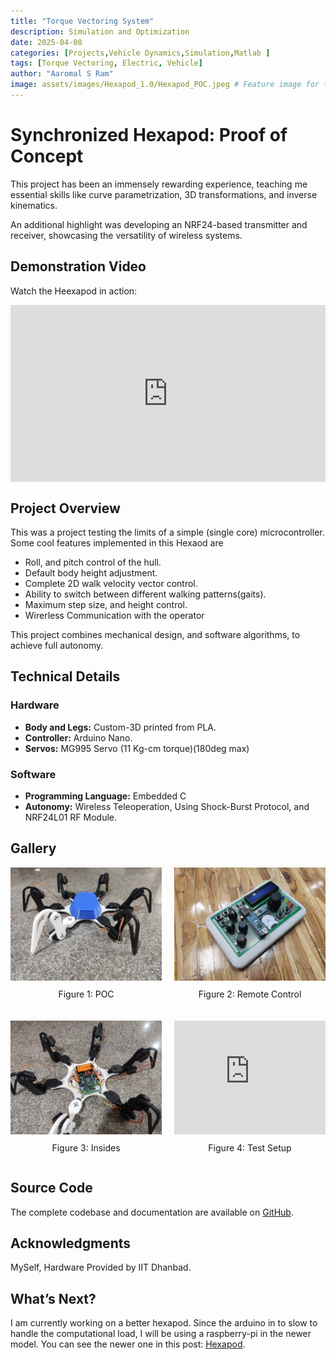 ```yaml
---
title: "Torque Vectoring System"
description: Simulation and Optimization
date: 2025-04-08
categories: [Projects,Vehicle Dynamics,Simulation,Matlab ]
tags: [Torque Vectoring, Electric, Vehicle]
author: "Aaromal S Ram"
image: assets/images/Hexapod_1.0/Hexapod_POC.jpeg # Feature image for the post
---
```


# Synchronized Hexapod: Proof of Concept

This project has been an immensely rewarding experience, teaching me essential skills like curve parametrization, 3D transformations, and inverse kinematics. 

An additional highlight was developing an NRF24-based transmitter and receiver, showcasing the versatility of wireless systems.

## Demonstration Video

Watch the Heexapod in action:

<div style="position: relative; width: 100%; padding-bottom: 56.25%; height: 0; overflow: hidden;">
  <iframe src="https://www.youtube.com/embed/iwAWR1MDBaE?si=1hXhvorJttc" 
    frameborder="0" 
    allow="accelerometer; autoplay; clipboard-write; encrypted-media; gyroscope; picture-in-picture" 
    allowfullscreen 
    style="position: absolute; top: 0; left: 0; width: 100%; height: 100%;"></iframe>
</div>


## Project Overview

This was a project testing the limits of a simple (single core) microcontroller. Some cool features implemented in this Hexaod are
- Roll, and pitch control of the hull.
- Default body height adjustment.
- Complete 2D walk velocity vector control.
- Ability to switch between different walking patterns(gaits).
- Maximum step size, and height control.
- Wirerless Communication with the operator

This project combines mechanical design, and software algorithms, to achieve full autonomy.

## Technical Details

### Hardware
- **Body and Legs:** Custom-3D printed from PLA.
- **Controller:** Arduino Nano.
- **Servos:** MG995 Servo (11 Kg-cm torque)(180deg max)

### Software
- **Programming Language:** Embedded C
- **Autonomy:** Wireless Teleoperation, Using Shock-Burst Protocol, and NRF24L01 RF Module.

## Gallery

<div style="display: grid; grid-template-columns: repeat(2, 1fr); gap: 20px; align-items: center; justify-items: center;">
  <div>
    <img src="assets/images/Hexapod_1.0/Hexapod_POC.jpeg" alt="Rover Prototype" style="width: 100%; max-width: 300px;">
    <p style="text-align: center; margin-top: 10px;">Figure 1: POC</p>
  </div>
  <div>
    <img src="assets/images/Hexapod_1.0/hexapod_transmitter.jpeg" alt="Remote Control" style="width: 100%; max-width: 300px;">
    <p style="text-align: center; margin-top: 10px;">Figure 2: Remote Control</p>
  </div>
  <div>
    <img src="assets/images/Hexapod_1.0/abd7d4ec-66d1-4993-861a-9b7464e9a3ce.jpeg" alt="Stored Data" style="width: 100%; max-width: 300px;">
    <p style="text-align: center; margin-top: 10px;">Figure 3: Insides</p>
  </div>
  <div>
    <iframe width="100%" height="auto" style="max-width: 300px; aspect-ratio: 4/3;" 
    src="https://www.youtube.com/embed/iwAWR1MDBaE?si=iPdtvmGcoOsi6Q_h" 
    frameborder="0" allow="accelerometer; autoplay; clipboard-write; encrypted-media; gyroscope; picture-in-picture" 
    allowfullscreen></iframe>
    <p style="text-align: center; margin-top: 10px;">Figure 4: Test Setup</p>
  </div>
</div>



## Source Code

The complete codebase and documentation are available on [GitHub](https://github.com/bryanvas-cpu/Hexapod_POC).

## Acknowledgments

MySelf, Hardware Provided by IIT Dhanbad.

## What’s Next?

I am currently working on a better hexapod. Since the arduino in to slow to handle the computational load, I will be using a raspberry-pi in the newer model. You can see the newer one in this post: [Hexapod](https://bryanvas-cpu.github.io/posts/Hexapod/).
